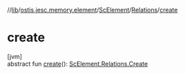 //[lib](../../../../index.md)/[ostis.jesc.memory.element](../../index.md)/[ScElement](../index.md)/[Relations](index.md)/[create](create.md)

# create

[jvm]\
abstract fun [create](create.md)(): [ScElement.Relations.Create](-create/index.md)

